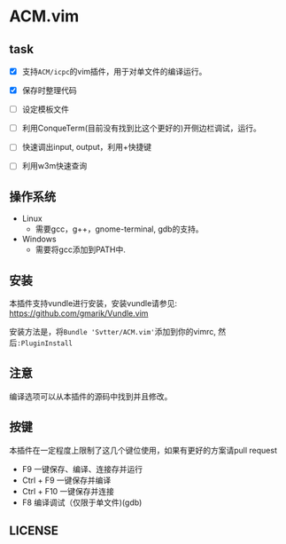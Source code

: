 ACM.vim
===

task
---

- [x] 支持`ACM/icpc`的vim插件，用于对单文件的编译运行。
- [x] 保存时整理代码
- [ ] 设定模板文件
- [ ] 利用ConqueTerm(目前没有找到比这个更好的)开侧边栏调试，运行。
- [ ] 快速调出input, output，利用<leader>+快捷键
- [ ] 利用w3m快速查询


操作系统
---

- Linux
    - 需要gcc，g++，gnome-terminal, gdb的支持。
- Windows
    - 需要将gcc添加到PATH中.

安装
---

本插件支持vundle进行安装，安装vundle请参见: https://github.com/gmarik/Vundle.vim

安装方法是，将`Bundle 'Svtter/ACM.vim'`添加到你的vimrc, 然后`:PluginInstall`

注意
---

编译选项可以从本插件的源码中找到并且修改。

按键
---

本插件在一定程度上限制了这几个键位使用，如果有更好的方案请pull request

- F9 一键保存、编译、连接存并运行
- Ctrl + F9 一键保存并编译
- Ctrl + F10 一键保存并连接
- F8 编译调试（仅限于单文件)(gdb)


LICENSE
---

